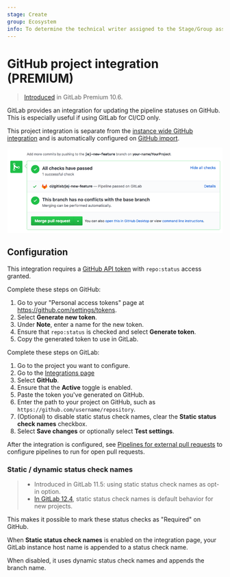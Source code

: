 ```yaml
---
stage: Create
group: Ecosystem
info: To determine the technical writer assigned to the Stage/Group associated with this page, see https://about.gitlab.com/handbook/engineering/ux/technical-writing/#assignments
---
```


# GitHub project integration **(PREMIUM)**

> [Introduced](https://gitlab.com/gitlab-org/gitlab/-/issues/3836) in GitLab Premium 10.6.

GitLab provides an integration for updating the pipeline statuses on GitHub.
This is especially useful if using GitLab for CI/CD only.

This project integration is separate from the [instance wide GitHub integration](../import/github.md#mirroring-and-pipeline-status-sharing)
and is automatically configured on [GitHub import](../../../integration/github.md).

![Pipeline status update on GitHub](img/github_status_check_pipeline_update.png)

## Configuration

This integration requires a [GitHub API token](https://docs.github.com/en/github/authenticating-to-github/creating-a-personal-access-token)
with `repo:status` access granted.

Complete these steps on GitHub:

1. Go to your "Personal access tokens" page at <https://github.com/settings/tokens>.
1. Select **Generate new token**.
1. Under **Note**, enter a name for the new token.
1. Ensure that `repo:status` is checked and select **Generate token**.
1. Copy the generated token to use in GitLab.

Complete these steps on GitLab:

1. Go to the project you want to configure.
1. Go to the [Integrations page](overview.md#accessing-integrations)
1. Select **GitHub**.
1. Ensure that the **Active** toggle is enabled.
1. Paste the token you've generated on GitHub.
1. Enter the path to your project on GitHub, such as `https://github.com/username/repository`.
1. (Optional) to disable static status check names, clear the **Static status check names** checkbox.
1. Select **Save changes** or optionally select **Test settings**.

After the integration is configured, see [Pipelines for external pull requests](../../../ci/ci_cd_for_external_repos/#pipelines-for-external-pull-requests)
to configure pipelines to run for open pull requests.

### Static / dynamic status check names

> - Introduced in GitLab 11.5: using static status check names as opt-in option.
> - [In GitLab 12.4](https://gitlab.com/gitlab-org/gitlab/-/issues/9931), static status check names is default behavior for new projects.

This makes it possible to mark these status checks as "Required" on GitHub.

When **Static status check names** is enabled on the integration page, your
GitLab instance host name is appended to a status check name.

When disabled, it uses dynamic status check names and appends the branch name.
